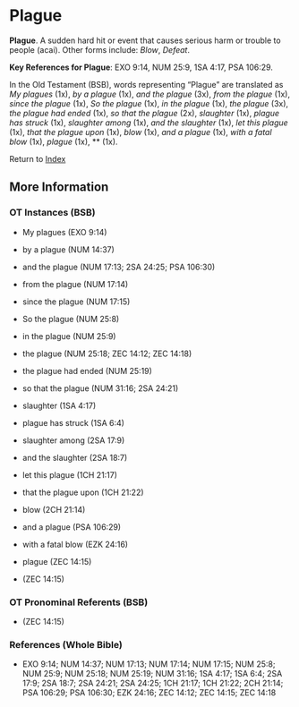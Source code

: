 # Plague
**Plague**. 
A sudden hard hit or event that causes serious harm or trouble to people (acai). 
Other forms include: 
*Blow*, *Defeat*. 


**Key References for Plague**: 
EXO 9:14, NUM 25:9, 1SA 4:17, PSA 106:29. 


In the Old Testament (BSB), words representing “Plague” are translated as 
*My plagues* (1x), *by a plague* (1x), *and the plague* (3x), *from the plague* (1x), *since the plague* (1x), *So the plague* (1x), *in the plague* (1x), *the plague* (3x), *the plague had ended* (1x), *so that the plague* (2x), *slaughter* (1x), *plague has struck* (1x), *slaughter among* (1x), *and the slaughter* (1x), *let this plague* (1x), *that the plague upon* (1x), *blow* (1x), *and a plague* (1x), *with a fatal blow* (1x), *plague* (1x), ** (1x). 




Return to [Index](00-Index.md)

## More Information

### OT Instances (BSB)

* My plagues (EXO 9:14)

* by a plague (NUM 14:37)

* and the plague (NUM 17:13; 2SA 24:25; PSA 106:30)

* from the plague (NUM 17:14)

* since the plague (NUM 17:15)

* So the plague (NUM 25:8)

* in the plague (NUM 25:9)

* the plague (NUM 25:18; ZEC 14:12; ZEC 14:18)

* the plague had ended (NUM 25:19)

* so that the plague (NUM 31:16; 2SA 24:21)

* slaughter (1SA 4:17)

* plague has struck (1SA 6:4)

* slaughter among (2SA 17:9)

* and the slaughter (2SA 18:7)

* let this plague (1CH 21:17)

* that the plague upon (1CH 21:22)

* blow (2CH 21:14)

* and a plague (PSA 106:29)

* with a fatal blow (EZK 24:16)

* plague (ZEC 14:15)

*  (ZEC 14:15)



### OT Pronominal Referents (BSB)

*  (ZEC 14:15)



### References (Whole Bible)

* EXO 9:14; NUM 14:37; NUM 17:13; NUM 17:14; NUM 17:15; NUM 25:8; NUM 25:9; NUM 25:18; NUM 25:19; NUM 31:16; 1SA 4:17; 1SA 6:4; 2SA 17:9; 2SA 18:7; 2SA 24:21; 2SA 24:25; 1CH 21:17; 1CH 21:22; 2CH 21:14; PSA 106:29; PSA 106:30; EZK 24:16; ZEC 14:12; ZEC 14:15; ZEC 14:18



